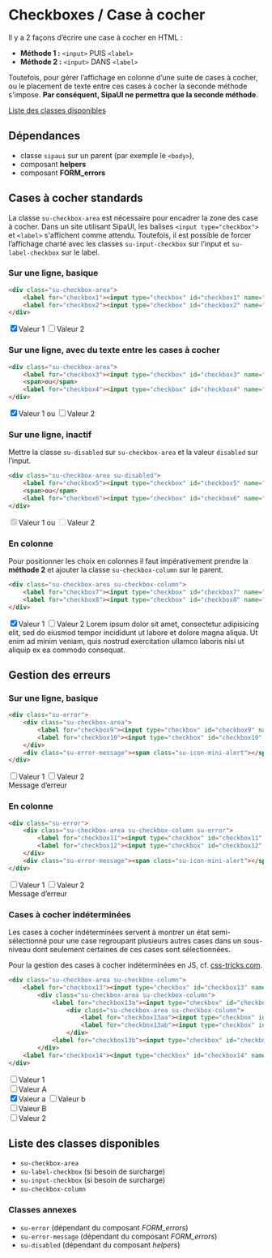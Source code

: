 # Checkboxes / Case à cocher

Il y a 2 façons d’écrire une case à cocher en HTML&nbsp;:
- **Méthode 1&nbsp;:** `<input>` PUIS `<label>`
- **Méthode 2&nbsp;:** `<input>` DANS `<label>`

Toutefois, pour gérer l’affichage en colonne d’une suite de cases à cocher, ou le placement de texte entre ces cases à cocher la seconde méthode s'impose. **Par conséquent, SipaUI ne permettra que la seconde méthode**.

<a href="#liste-classes" target="_self" class="link-button">Liste des classes disponibles</a>

<div class="alerte">

## Dépendances
- classe `sipaui` sur un parent (par exemple le `<body>`),
- composant **helpers**</li>
- composant **FORM_errors**</li>

</div>


<!-- STORY -->

## Cases à cocher standards

La classe `su-checkbox-area` est nécessaire pour encadrer la zone des case à cocher. Dans un site utilisant SipaUI, les balises `<input type="checkbox">` et `<label>` s'affichent comme attendu. Toutefois, il est possible de forcer l’affichage charté avec les classes `su-input-checkbox` sur l’input et `su-label-checkbox` sur le label.

### Sur une ligne, basique

```html
<div class="su-checkbox-area">
	<label for="checkbox1"><input type="checkbox" id="checkbox1" name="nom1" value="Valeur 1" checked>Valeur 1</label>
	<label for="checkbox2"><input type="checkbox" id="checkbox2" name="nom1" value="Valeur 2">Valeur 2</label>
</div>
```
<div class="sipaui">
	<div class="su-checkbox-area">
		<label for="checkbox1"><input type="checkbox" id="checkbox1" name="nom1" value="Valeur 1" checked>Valeur 1</label>
		<label for="checkbox2"><input type="checkbox" id="checkbox2" name="nom1" value="Valeur 2">Valeur 2</label>
	</div>
</div>

### Sur une ligne, avec du texte entre les cases à cocher


```html
<div class="su-checkbox-area">
	<label for="checkbox3"><input type="checkbox" id="checkbox3" name="nom2" value="Valeur 1" checked>Valeur 1</label>
	<span>ou</span>
	<label for="checkbox4"><input type="checkbox" id="checkbox4" name="nom2" value="Valeur 2">Valeur 2</label>
</div>
```
<div class="sipaui">
	<div class="su-checkbox-area">
		<label for="checkbox3"><input type="checkbox" id="checkbox3" name="nom2" value="Valeur 1" checked>Valeur 1</label>
		<span>ou</span>
		<label for="checkbox4"><input type="checkbox" id="checkbox4" name="nom2" value="Valeur 2">Valeur 2</label>
	</div>
</div>

### Sur une ligne, inactif

Mettre la classe `su-disabled` sur `su-checkbox-area` et la valeur `disabled` sur l’input.

```html
<div class="su-checkbox-area su-disabled">
	<label for="checkbox5"><input type="checkbox" id="checkbox5" name="nom3" value="Valeur 1" checked disabled>Valeur 1</label>
	<span>ou</span>
	<label for="checkbox6"><input type="checkbox" id="checkbox6" name="nom3" value="Valeur 2" disabled>Valeur 2</label>
</div>
```
<div class="sipaui">
	<div class="su-checkbox-area su-disabled">
		<label for="checkbox5"><input type="checkbox" id="checkbox5" name="nom3" value="Valeur 1" checked disabled>Valeur 1</label>
		<span>ou</span>
		<label for="checkbox6"><input type="checkbox" id="checkbox6" name="nom3" value="Valeur 2" disabled>Valeur 2</label>
	</div>
</div>

### En colonne

Pour positionner les choix en colonnes il faut impérativement prendre la **méthode 2** et ajouter la classe `su-checkbox-column` sur le parent.

```html
<div class="su-checkbox-area su-checkbox-column">
	<label for="checkbox7"><input type="checkbox" id="checkbox7" name="nom4" value="Valeur 1" checked>Valeur 1</label>
	<label for="checkbox8"><input type="checkbox" id="checkbox8" name="nom4" value="Valeur 2">Valeur 2 Lorem ipsum dolor sit amet, consectetur adipisicing elit, sed do eiusmod tempor incididunt ut labore et dolore magna aliqua. Ut enim ad minim veniam, quis nostrud exercitation ullamco laboris nisi ut aliquip ex ea commodo consequat.</label>
</div>
```
<div class="sipaui">
	<div class="su-checkbox-area su-checkbox-column">
		<label for="checkbox7"><input type="checkbox" id="checkbox7" name="nom4" value="Valeur 1" checked>Valeur 1</label>
		<label for="checkbox8"><input type="checkbox" id="checkbox8" name="nom4" value="Valeur 2">Valeur 2 Lorem ipsum dolor sit amet, consectetur adipisicing elit, sed do eiusmod tempor incididunt ut labore et dolore magna aliqua. Ut enim ad minim veniam, quis nostrud exercitation ullamco laboris nisi ut aliquip ex ea commodo consequat.</label>
	</div>
</div>

## Gestion des erreurs

### Sur une ligne, basique

```html
<div class="su-error">
	<div class="su-checkbox-area">
		<label for="checkbox9"><input type="checkbox" id="checkbox9" name="nom5" value="Valeur 1">Valeur 1</label>
		<label for="checkbox10"><input type="checkbox" id="checkbox10" name="nom5" value="Valeur 2">Valeur 2</label>
	</div>
	<div class="su-error-message"><span class="su-icon-mini-alert"></span> Message d’erreur</div>
</div>
```
<div class="sipaui">
	<div class="su-error">
		<div class="su-checkbox-area">
			<label for="checkbox9"><input type="checkbox" id="checkbox9" name="nom5" value="Valeur 1">Valeur 1</label>
			<label for="checkbox10"><input type="checkbox" id="checkbox10" name="nom5" value="Valeur 2">Valeur 2</label>
		</div>
		<div class="su-error-message"><span class="su-icon-mini-alert"></span> Message d’erreur</div>
	</div>
</div>

### En colonne

```html
<div class="su-error">
	<div class="su-checkbox-area su-checkbox-column su-error">
		<label for="checkbox11"><input type="checkbox" id="checkbox11" name="nom6" value="Valeur 1">Valeur 1</label>
		<label for="checkbox12"><input type="checkbox" id="checkbox12" name="nom6" value="Valeur 2">Valeur 2</label>
	</div>
	<div class="su-error-message"><span class="su-icon-mini-alert"></span> Message d’erreur</div>
</div>
```
<div class="sipaui">
	<div class="su-error">
		<div class="su-checkbox-area su-checkbox-column su-error">
			<label for="checkbox11"><input type="checkbox" id="checkbox11" name="nom6" value="Valeur 1">Valeur 1</label>
			<label for="checkbox12"><input type="checkbox" id="checkbox12" name="nom6" value="Valeur 2">Valeur 2</label>
		</div>
		<div class="su-error-message"><span class="su-icon-mini-alert"></span> Message d’erreur</div>
	</div>
</div>


### Cases à cocher indéterminées

Les cases à cocher indéterminées servent à montrer un état semi-sélectionné pour une case regroupant plusieurs autres cases dans un sous-niveau dont seulement certaines de ces cases sont sélectionnées. 

Pour la gestion des cases à cocher indéterminées en JS, cf. <a href="https://css-tricks.com/indeterminate-checkboxes/" target="blank" class="su-link">css-tricks.com</a>.

```html
<div class="su-checkbox-area su-checkbox-column">
	<label for="checkbox13"><input type="checkbox" id="checkbox13" name="nom7" value="Valeur 1" class="su-indeterminate">Valeur 1</label>
		<div class="su-checkbox-area su-checkbox-column">
			<label for="checkbox13a"><input type="checkbox" id="checkbox13a" name="nom7" value="Valeur A" class="su-indeterminate">Valeur A</label>
				<div class="su-checkbox-area su-checkbox-column">
					<label for="checkbox13aa"><input type="checkbox" id="checkbox13aa" name="nom7" value="Valeur a" checked>Valeur a</label>
					<label for="checkbox13ab"><input type="checkbox" id="checkbox13ab" name="nom7" value="Valeur b">Valeur b</label>
				</div>
			<label for="checkbox13b"><input type="checkbox" id="checkbox13b" name="nom7" value="Valeur B">Valeur B</label>
		</div>
	<label for="checkbox14"><input type="checkbox" id="checkbox14" name="nom7" value="Valeur 2">Valeur 2</label>
</div>
```
<div class="sipaui">
	<div class="su-checkbox-area su-checkbox-column">
		<label for="checkbox13"><input type="checkbox" id="checkbox13" name="nom7" value="Valeur 1" class="su-indeterminate">Valeur 1</label>
			<div class="su-checkbox-area su-checkbox-column">
				<label for="checkbox13a"><input type="checkbox" id="checkbox13a" name="nom7" value="Valeur A" class="su-indeterminate">Valeur A</label>
					<div class="su-checkbox-area su-checkbox-column">
						<label for="checkbox13aa"><input type="checkbox" id="checkbox13aa" name="nom7" value="Valeur a" checked>Valeur a</label>
						<label for="checkbox13ab"><input type="checkbox" id="checkbox13ab" name="nom7" value="Valeur b">Valeur b</label>
					</div>
				<label for="checkbox13b"><input type="checkbox" id="checkbox13b" name="nom7" value="Valeur B">Valeur B</label>
			</div>
		<label for="checkbox14"><input type="checkbox" id="checkbox14" name="nom7" value="Valeur 2">Valeur 2</label>
	</div>
</div>


<div id="liste-classes">

## Liste des classes disponibles
- `su-checkbox-area`
- `su-label-checkbox` (si besoin de surcharge)
- `su-input-checkbox` (si besoin de surcharge)
- `su-checkbox-column`

### Classes annexes
- `su-error` (dépendant du composant *FORM_errors*)
- `su-error-message` (dépendant du composant *FORM_errors*)
- `su-disabled` (dépendant du composant *helpers*)

</div>
